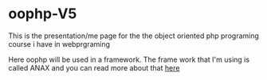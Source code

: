 # oophp-V5

This is the presentation/me page for the the object oriented php programing course i have in webprgraming

Here oophp will be used in a framework. The frame work that I'm using is called ANAX and you can read more about that [here](https://github.com/mosbth/anax)
